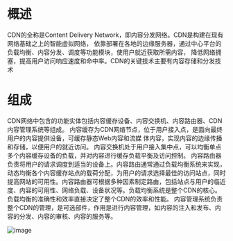 # 概述

CDN的全称是Content Delivery Network，即内容分发网络。CDN是构建在现有网络基础之上的智能虚拟网络，
依靠部署在各地的边缘服务器，通过中心平台的负载均衡、内容分发、调度等功能模块，使用户就近获取所需内容，
降低网络拥塞，提高用户访问响应速度和命中率。CDN的关键技术主要有内容存储和分发技术

# 组成

CDN网络中包含的功能实体包括内容缓存设备、内容交换机、内容路由器、CDN内容管理系统等组成。
内容缓存为CDN网络节点，位于用户接入点，是面向最终用户的内容提供设备，可缓存静态Web内容和流媒
体内容，实现内容的边缘传播和存储，以便用户的就近访问。
内容交换机处于用户接入集中点，可以均衡单点多个内容缓存设备的负载，并对内容进行缓存负载平衡及访问控制。 
内容路由器负责将用户的请求调度到适当的设备上。内容路由通常通过负载均衡系统来实现，动态均衡各个内容缓存站点的载荷分配，为用户的请求选择最佳的访问站点，同时提高网站的可用性。内容路由器可根据多种因素制定路由，包括站点与用户的临近度、内容的可用性、网络负载、设备状况等。负载均衡系统是整个CDN的核心。负载均衡的准确性和效率直接决定了整个CDN的效率和性能。 
内容管理系统负责整个CDN的管理，是可选部件，作用是进行内容管理，如内容的注入和发布、内容的分发、内容的审核、内容的服务等。

![image](https://bkimg.cdn.bcebos.com/pic/4610b912c8fcc3ce005c05d19c45d688d53f20b0?x-bce-process=image/watermark,image_d2F0ZXIvYmFpa2U4MA==,g_7,xp_5,yp_5)